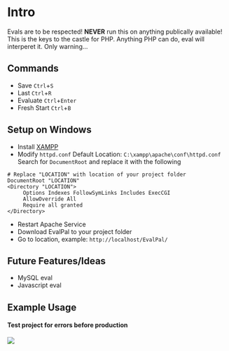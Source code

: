# Intro

Evals are to be respected! **NEVER** run this on anything publically available! This is the keys to the castle for PHP. Anything PHP can do, eval will interperet it. Only warning...

## Commands

-   Save `Ctrl`+`S`
-   Last `Ctrl`+`R`
-   Evaluate `Ctrl`+`Enter`
-   Fresh Start `Ctrl`+`B`

## Setup on Windows

-   Install [XAMPP](https://www.apachefriends.org/)
-   Modify `httpd.conf`
    Default Location: `C:\xampp\apache\conf\httpd.conf`
    Search for `DocumentRoot` and replace it with the following

```
# Replace "LOCATION" with location of your project folder
DocumentRoot "LOCATION"
<Directory "LOCATION">
     Options Indexes FollowSymLinks Includes ExecCGI
     AllowOverride All
     Require all granted
</Directory>
```

-   Restart Apache Service
-   Download EvalPal to your project folder
-   Go to location, example: `http://localhost/EvalPal/`

## Future Features/Ideas

-   MySQL eval
-   Javascript eval

## Example Usage

#### Test project for errors before production

![](https://i.imgur.com/xXzBszN.png)
